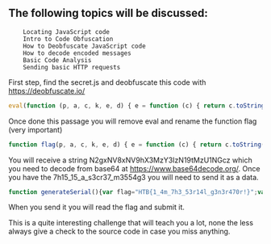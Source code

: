 ## The following topics will be discussed:
```
    Locating JavaScript code
    Intro to Code Obfuscation
    How to Deobfuscate JavaScript code
    How to decode encoded messages
    Basic Code Analysis
    Sending basic HTTP requests
```

First step, find the secret.js and deobfuscate this code with https://deobfuscate.io/
```javascript
eval(function (p, a, c, k, e, d) { e = function (c) { return c.toString(36) }; if (!''.replace(/^/, String)) { while (c--) { d[c.toString(a)] = k[c] || c.toString(a) } k = [function (e) { return d[e] }]; e = function () { return '\\w+' }; c = 1 }; while (c--) { if (k[c]) { p = p.replace(new RegExp('\\b' + e(c) + '\\b', 'g'), k[c]) } } return p }('g 4(){0 5="6{7!}";0 1=8 a();0 2="/9.c";1.d("e",2,f);1.b(3)}', 17, 17, 'var|xhr|url|null|generateSerial|flag|HTB|1_4m_7h3_53r14l_g3n3r470r|new|serial|XMLHttpRequest|send|php|open|POST|true|function'.split('|'), 0, {}))
```

Once done this passage you will remove eval and rename the function flag (very important)
```javascript
function flag(p, a, c, k, e, d) { e = function (c) { return c.toString(36) }; if (!''.replace(/^/, String)) { while (c--) { d[c.toString(a)] = k[c] || c.toString(a) } k = [function (e) { return d[e] }]; e = function () { return '\\w+' }; c = 1 }; while (c--) { if (k[c]) { p = p.replace(new RegExp('\\b' + e(c) + '\\b', 'g'), k[c]) } } return p }
```
You will receive a string N2gxNV8xNV9hX3MzY3IzN19tMzU1NGcz which you need to decode from base64 at https://www.base64decode.org/. 
Once you have the 7h15_15_a_s3cr37_m3554g3 you will need to send it as a data.
```javascript
function generateSerial(){var flag="HTB{1_4m_7h3_53r14l_g3n3r470r!}";var xhr=new XMLHttpRequest();var url="/serial.php"; let urlx= xhr.open("POST",url,true);xhr.send("7h15_15_a_s3cr37_m3554g3"); xhr.onload = function(){console.log(this.responseText);}}
```
When you send it you will read the flag and submit it. 

This is a quite interesting challenge that will teach you a lot, none the less always give a check to the source code in case you miss anything. 
